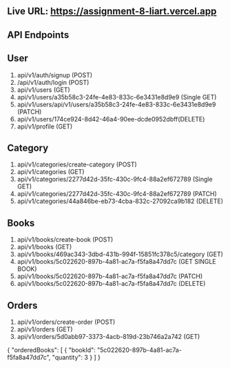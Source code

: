 ## Live URL: https://assignment-8-liart.vercel.app

## API Endpoints

## User

1. api/v1/auth/signup (POST)
2. /api/v1/auth/login (POST)
3. api/v1/users (GET)
4. api/v1/users/a35b58c3-24fe-4e83-833c-6e3431e8d9e9 (Single GET)
5. api/v1/users/api/v1/users/a35b58c3-24fe-4e83-833c-6e3431e8d9e9 (PATCH)
6. api/v1/users/174ce924-8d42-46a4-90ee-dcde0952dbff(DELETE)
7. api/v1/profile (GET)

## Category

1. api/v1/categories/create-category (POST)
2. api/v1/categories (GET)
3. api/v1/categories/2277d42d-35fc-430c-9fc4-88a2ef672789 (Single GET)
4. api/v1/categories/2277d42d-35fc-430c-9fc4-88a2ef672789 (PATCH)
5. api/v1/categories/44a846be-eb73-4cba-832c-27092ca9b182 (DELETE)

## Books

1. api/v1/books/create-book (POST)
2. api/v1/books (GET)
3. api/v1/books/469ac343-3dbd-431b-994f-15851fc378c5/category (GET)
4. api/v1/books/5c022620-897b-4a81-ac7a-f5fa8a47dd7c (GET SINGLE BOOK)
5. api/v1/books/5c022620-897b-4a81-ac7a-f5fa8a47dd7c (PATCH)
6. api/v1/books/5c022620-897b-4a81-ac7a-f5fa8a47dd7c (DELETE)

## Orders

1. api/v1/orders/create-order (POST)
2. api/v1/orders (GET)
3. api/v1/orders/5d0abb97-3373-4acb-819d-23b746a2a742 (GET)

{
"orderedBooks": [
{
"bookId": "5c022620-897b-4a81-ac7a-f5fa8a47dd7c",
"quantity": 3
}
]
}
